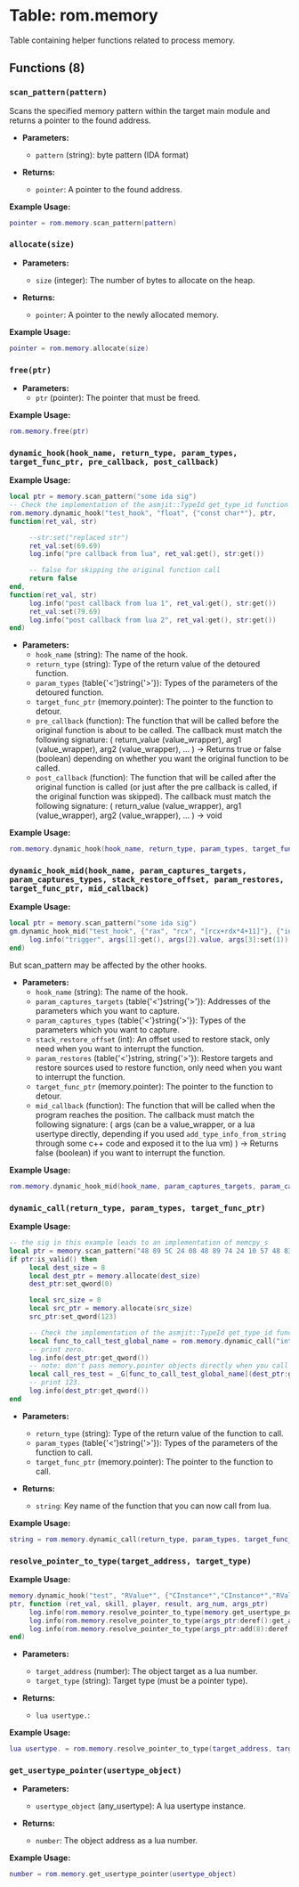 # Table: rom.memory

Table containing helper functions related to process memory.

## Functions (8)

### `scan_pattern(pattern)`

Scans the specified memory pattern within the target main module and returns a pointer to the found address.

- **Parameters:**
  - `pattern` (string): byte pattern (IDA format)

- **Returns:**
  - `pointer`: A pointer to the found address.

**Example Usage:**
```lua
pointer = rom.memory.scan_pattern(pattern)
```

### `allocate(size)`

- **Parameters:**
  - `size` (integer): The number of bytes to allocate on the heap.

- **Returns:**
  - `pointer`: A pointer to the newly allocated memory.

**Example Usage:**
```lua
pointer = rom.memory.allocate(size)
```

### `free(ptr)`

- **Parameters:**
  - `ptr` (pointer): The pointer that must be freed.

**Example Usage:**
```lua
rom.memory.free(ptr)
```

### `dynamic_hook(hook_name, return_type, param_types, target_func_ptr, pre_callback, post_callback)`

**Example Usage:**
```lua
local ptr = memory.scan_pattern("some ida sig")
-- Check the implementation of the asmjit::TypeId get_type_id function if you are unsure what to use for return type / parameters types
rom.memory.dynamic_hook("test_hook", "float", {"const char*"}, ptr,
function(ret_val, str)

     --str:set("replaced str")
     ret_val:set(69.69)
     log.info("pre callback from lua", ret_val:get(), str:get())

     -- false for skipping the original function call
     return false
end,
function(ret_val, str)
     log.info("post callback from lua 1", ret_val:get(), str:get())
     ret_val:set(79.69)
     log.info("post callback from lua 2", ret_val:get(), str:get())
end)
```

- **Parameters:**
  - `hook_name` (string): The name of the hook.
  - `return_type` (string): Type of the return value of the detoured function.
  - `param_types` (table{'<'}string{'>'}): Types of the parameters of the detoured function.
  - `target_func_ptr` (memory.pointer): The pointer to the function to detour.
  - `pre_callback` (function): The function that will be called before the original function is about to be called. The callback must match the following signature: ( return_value (value_wrapper), arg1 (value_wrapper), arg2 (value_wrapper), ... ) -> Returns true or false (boolean) depending on whether you want the original function to be called.
  - `post_callback` (function): The function that will be called after the original function is called (or just after the pre callback is called, if the original function was skipped). The callback must match the following signature: ( return_value (value_wrapper), arg1 (value_wrapper), arg2 (value_wrapper), ... ) -> void

**Example Usage:**
```lua
rom.memory.dynamic_hook(hook_name, return_type, param_types, target_func_ptr, pre_callback, post_callback)
```

### `dynamic_hook_mid(hook_name, param_captures_targets, param_captures_types, stack_restore_offset, param_restores, target_func_ptr, mid_callback)`

**Example Usage:**
```lua
local ptr = memory.scan_pattern("some ida sig")
gm.dynamic_hook_mid("test_hook", {"rax", "rcx", "[rcx+rdx*4+11]"}, {"int", "RValue*", "int"}, 0, {}, ptr, function(args)
     log.info("trigger", args[1]:get(), args[2].value, args[3]:set(1))
end)
```
But scan_pattern may be affected by the other hooks.

- **Parameters:**
  - `hook_name` (string): The name of the hook.
  - `param_captures_targets` (table{'<'}string{'>'}): Addresses of the parameters which you want to capture.
  - `param_captures_types` (table{'<'}string{'>'}): Types of the parameters which you want to capture.
  - `stack_restore_offset` (int): An offset used to restore stack, only need when you want to interrupt the function.
  - `param_restores` (table{'<'}string, string{'>'}): Restore targets and restore sources used to restore function, only need when you want to interrupt the function.
  - `target_func_ptr` (memory.pointer): The pointer to the function to detour.
  - `mid_callback` (function): The function that will be called when the program reaches the position. The callback must match the following signature: ( args (can be a value_wrapper, or a lua usertype directly, depending if you used `add_type_info_from_string` through some c++ code and exposed it to the lua vm) ) -> Returns false (boolean) if you want to interrupt the function.

**Example Usage:**
```lua
rom.memory.dynamic_hook_mid(hook_name, param_captures_targets, param_captures_types, stack_restore_offset, param_restores, target_func_ptr, mid_callback)
```

### `dynamic_call(return_type, param_types, target_func_ptr)`

**Example Usage:**
```lua
-- the sig in this example leads to an implementation of memcpy_s
local ptr = memory.scan_pattern("48 89 5C 24 08 48 89 74 24 10 57 48 83 EC 20 49 8B D9 49 8B F0 48 8B FA")
if ptr:is_valid() then
     local dest_size = 8
     local dest_ptr = memory.allocate(dest_size)
     dest_ptr:set_qword(0)

     local src_size = 8
     local src_ptr = memory.allocate(src_size)
     src_ptr:set_qword(123)

     -- Check the implementation of the asmjit::TypeId get_type_id function if you are unsure what to use for return type / parameters types
     local func_to_call_test_global_name = rom.memory.dynamic_call("int", {"void*", "uint64_t", "void*", "uint64_t"}, ptr)
     -- print zero.
     log.info(dest_ptr:get_qword())
     -- note: don't pass memory.pointer objects directly when you call the function, but use get_address() instead.
     local call_res_test = _G[func_to_call_test_global_name](dest_ptr:get_address(), dest_size, src_ptr:get_address(), src_size)
     -- print 123.
     log.info(dest_ptr:get_qword())
end
```

- **Parameters:**
  - `return_type` (string): Type of the return value of the function to call.
  - `param_types` (table{'<'}string{'>'}): Types of the parameters of the function to call.
  - `target_func_ptr` (memory.pointer): The pointer to the function to call.

- **Returns:**
  - `string`: Key name of the function that you can now call from lua.

**Example Usage:**
```lua
string = rom.memory.dynamic_call(return_type, param_types, target_func_ptr)
```

### `resolve_pointer_to_type(target_address, target_type)`

**Example Usage:**
```lua
memory.dynamic_hook("test", "RValue*", {"CInstance*","CInstance*","RValue*","int","RValue**"},
ptr, function (ret_val, skill, player, result, arg_num, args_ptr)
     log.info(rom.memory.resolve_pointer_to_type(memory.get_usertype_pointer(skill), "YYObjectBase*").skill_id)
     log.info(rom.memory.resolve_pointer_to_type(args_ptr:deref():get_address(), "RValue*").value)
     log.info(rom.memory.resolve_pointer_to_type(args_ptr:add(8):deref():get_address(), "RValue*").value)
end)
```

- **Parameters:**
  - `target_address` (number): The object target as a lua number.
  - `target_type` (string): Target type (must be a pointer type).

- **Returns:**
  - `lua usertype.`: 

**Example Usage:**
```lua
lua usertype. = rom.memory.resolve_pointer_to_type(target_address, target_type)
```

### `get_usertype_pointer(usertype_object)`

- **Parameters:**
  - `usertype_object` (any_usertype): A lua usertype instance.

- **Returns:**
  - `number`: The object address as a lua number.

**Example Usage:**
```lua
number = rom.memory.get_usertype_pointer(usertype_object)
```


